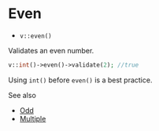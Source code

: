 # Even

- `v::even()`

Validates an even number.

```php
v::int()->even()->validate(2); //true
```

Using `int()` before `even()` is a best practice.

See also

  * [Odd](Odd.md)
  * [Multiple](Multiple.md)
